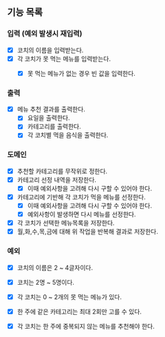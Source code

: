 ## 기능 목록

### 입력 (예외 발생시 재입력)
- [x] 코치의 이름을 입력받는다.
- [x] 각 코치가 못 먹는 메뉴를 입력받는다.
  -  [x] 못 먹는 메뉴가 없는 경우 빈 값을 입력한다.


### 출력
- [x] 메뉴 추천 결과를 출력한다.
  - [x] 요일을 출력한다.
  - [x] 카테고리를 출력한다.
  - [x] 각 코치별 먹을 음식을 출력한다.

### 도메인
- [x] 추천할 카테고리를 무작위로 정한다.
- [x] 카테고리 선정 내역을 저장한다.
  - [x] 이때 예외사항을 고려해 다시 구할 수 있어야 한다.
- [x] 카테고리에 기반해 각 코치가 먹을 메뉴를 선정한다.
  - [x] 이때 예외사항을 고려해 다시 구할 수 있어야 한다.
  - [x] 예외사항이 발생하면 다시 메뉴를 선정한다.
- [x] 각 코치가 선택한 메뉴목록을 저장한다.
- [x] 월,화,수,목,금에 대해 위 작업을 반복해 결과로 저장한다.

### 예외
- [x] 코치의 이름은 2 ~ 4글자이다.
- [x] 코치는 2명 ~ 5명이다.
- [x] 각 코치는 0 ~ 2개의 못 먹는 메뉴가 있다.
- [x] 한 주에 같은 카테고리는 최대 2회만 고를 수 있다.
- [x] 각 코치는 한 주에 중복되지 않는 메뉴를 추천해야 한다.

